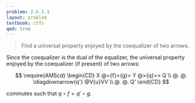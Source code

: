```yaml
---
problem: 2.6.3.3 
layout: problem
textbook: ctfs
qed: true
---
```


> Find a universal property enjoyed by the coequalizer of two arrows.

Since the coequalizer is the dual of the equalizer, the universal property
enjoyed by the coequalizer (if present) of two arrows:

$$
\require{AMScd}
\begin{CD}
X @>{f}>{g}> Y @>{q}>> Q \\
@. @. \diagdownarrow{q'} @V{u}VV \\
@. @. Q'
\end{CD}
$$

commutes such that $q\circ f = q' \circ g$.
